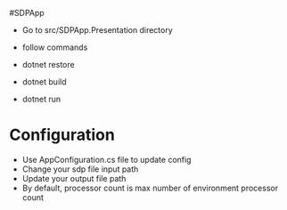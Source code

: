 #SDPApp

- Go to src/SDPApp.Presentation directory
- follow commands

- dotnet restore
- dotnet build
- dotnet run

# Configuration
- Use AppConfiguration.cs file to update config
- Change your sdp file input path
- Update your output file path
- By default, processor count is max number of environment processor count
 
